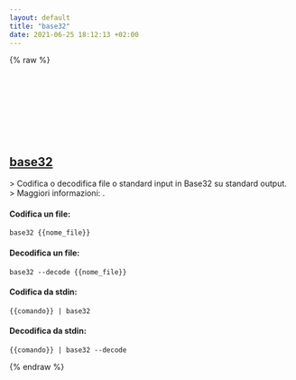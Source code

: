 ```yaml
---
layout: default
title: "base32"
date: 2021-06-25 18:12:13 +02:00
---
```

{% raw %}
<h2 id="base32">
  <a href="/it/common/base32.html">base32</a> <a href="#base32"><svg class="icon">
    <use href="/assets/images/unicode_sprite.svg#link" />
  </svg></a>
</h2>
> Codifica o decodifica file o standard input in Base32 su standard output.
> Maggiori informazioni: <https://www.gnu.org/software/coreutils/base32>.

#### Codifica un file:
```shell
base32 {{nome_file}}
```
#### Decodifica un file:
```shell
base32 --decode {{nome_file}}
```
#### Codifica da stdin:
```shell
{{comando}} | base32
```
#### Decodifica da stdin:
```shell
{{comando}} | base32 --decode
```
{% endraw %}